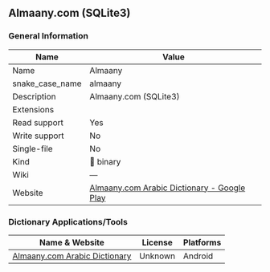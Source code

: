 
## Almaany.com (SQLite3) ##

### General Information ###
Name | Value
---- | -------
Name | Almaany
snake_case_name | almaany
Description | Almaany.com (SQLite3)
Extensions | 
Read support | Yes
Write support | No
Single-file | No
Kind | 🔢 binary
Wiki | ―
Website | [Almaany.com Arabic Dictionary - Google Play](https://play.google.com/store/apps/details?id=com.almaany.arar)






### Dictionary Applications/Tools ###
Name & Website | License | Platforms
-------------- | ------- | ---------
[Almaany.com Arabic Dictionary](https://play.google.com/store/apps/details?id=com.almaany.arar) | Unknown | Android
